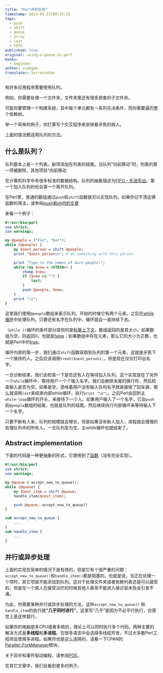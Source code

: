 ```yaml
---
title: "Perl中的队列"
timestamp: 2013-05-21T09:35:21
tags:
  - push
  - shift
  - queue
  - array
  - last
  - FIFO
published: true
original: using-a-queue-in-perl
books:
  - beginner
author: szabgab
translator: terrencehan
---
```



有好多应用程序需要使用队列。

例如，你需要处理一个文件夹，文件夹里还有很多嵌套的子文件夹。

可能你要管理一个构建系统，其中每个单元都有一系列先决条件，而你需要遍历整个依赖树。

举一个简单的例子，你打算写个交互程序来安排看牙医的病人。

上面的情况都适用队列的方法。


## 什么是队列？

队列基本上是一个列表。新项添加在列表的结尾。当队列“向前移动”时，列表的第一项被删除，其他项目“向前移动

在计算机科学中有很多标准的数据结构。队列的抽象描述为[FIFO - 先进先出](http://en.wikipedia.org/wiki/FIFO)。第一个加入队列的也会第一个离开队列。

在Perl里，普通的数组通过`push`和`shift`函数就可以实现队列。如果你记不清这俩函数的用法，请参阅[push和shift的文章](/manipulating-perl-arrays)

来看一个例子：

```perl
#!/usr/bin/perl
use strict;
use warnings;

my @people = ("Foo", "Bar");
while (@people) {
    my $next_person = shift @people;
    print "$next_person\n"; # do something with this person

    print "Type in the names of more people:";
    while (my $new = <STDIN>) {
        chomp $new;
        if ($new eq "") {
            last;
        }
        push @people, $new;
    }
    print "\n";
}
```

这里我们使用`@people`数组来表示队列。开始的时候它有两个元素。之后在[while 循环](/while-loop)中处理队列。只要还有名字在队列中，循环就会一直持续下去。

（`while ()`循环的条件部分提供的是[标量上下文](https://perlmaven.com/scalar-and-list-context-in-perl)，数组返回的是其大小。如果数组为空，则返回0，也就是[false](/boolean-values-in-perl)；如果数组中存在元素，那么它的大小为正数，也就是Perl中的[true](/boolean-values-in-perl)。

循环内部的第一步，我们通过`shift`函数获取到队列的第一个元素，这就是牙医下一个接待的人。之后应该调用`treat($next_person);`，但是现在仅仅打印出名字。

一旦诊断结束，我们会检查一下是否还有人在等待加入队列。这个实现放在了另外一个`while`循环中，等待用户一个个输入名字。我们会删除末尾的换行符，然后检查输入是否为空。如果是空，意味着用户没有输入任何名字就直接按了回车键，那么就调用`last`来结束内部while循环，执行`print "\n";`。之后Perl会回到主`while-loop`循环的开头，来接待下一个人。如果用户输入了一个名字，它会`push`到`@people`数组的结尾，也就是队列的结尾。然后继续执行内部循坏来等待输入下一个名字。

只要不断有人来，队列的规模就会增长，但是如果没有新人加入，进程就会慢慢的处理队列中的所有人。一旦队列变为空，主while循环也就结束了。

## Abstract implementation

下面的代码是一种更抽象的形式，它使用到了[函数](/subroutines-and-functions-in-perl)（没有完全实现）。

```perl
#!/usr/bin/perl
use strict;
use warnings;

my @queue = accept_new_to_queue();
while (@queue) {
    my $next_item = shift @queue;
    handle_item($next_item);

    push @queue, accept_new_to_queue()
}

sub accept_new_to_queue {
    ...
}
sub handle_item {
    ...
}
```


## 并行或异步处理

上面的实现在简单的情况下是有效的，但是它有个很严重的问题：`accept_new_to_queue()`和`handle_item()`都是阻塞的。也就是说，当正在处理一个项时，其它项就不能添加到队列。这对于处理文件夹或者依赖列表还是可以接受的，但是在一个病人在接受治疗的时候其他人甚至不能进入候诊室未免会引发不满。

为此，你需要某种并行或异步处理的方法，这样`accept_new_to_queue()` 和 `handle_item`的执行就<b>“几乎同时进行”</b>。这里写“几乎”是因为不必平行执行，仅感觉上是这样就行。

如果你的电脑是多CPU或者多核的，理论上可以同时执行多个代码。两种主要的解决方式是<b>多线程</b>和<b>多进程</b>。在很多语言中会选择多线程开发，不过大多数Perl工程师会使用多进程。如果你也是这么选择的，请看一下CPAN的[Parallel::ForkManager](https://metacpan.org/pod/Parallel::ForkManager)模块。

关于异步和事件驱动编程，请参阅[POE](https://metacpan.org/pod/POE)。

在其它文章中，我们会看到更多的例子。


